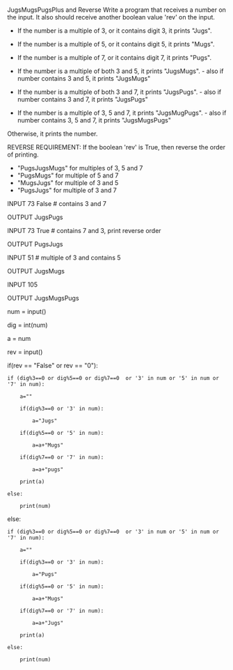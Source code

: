 #
JugsMugsPugsPlus and Reverse
Write a program that receives a number on the input.
It also should receive another boolean value 'rev' on the input. 

  - If the number is a multiple of 3, or it contains digit 3, it prints "Jugs". 
  - If the number is a multiple of 5, or it contains digit 5, it prints "Mugs".
  - If the number is a multiple of 7, or it contains digit 7, it prints "Pugs".

  - If the number is a multiple of both 3 and 5, it prints "JugsMugs".
        - also if number contains 3 and 5, it prints "JugsMugs"
  - If the number is a multiple of both 3 and 7, it prints "JugsPugs".
        - also if number contains 3 and 7, it prints "JugsPugs"
  - If the number is a multiple of 3, 5 and 7, it prints "JugsMugPugs".
        - also if number contains 3, 5 and 7, it prints "JugsMugsPugs"

Otherwise, it prints the number.

REVERSE REQUIREMENT:
If the boolean 'rev' is True, then reverse the order of printing. 
  - "PugsJugsMugs" for multiples of 3, 5 and 7
  - "PugsMugs" for multiple of 5 and 7
  - "MugsJugs" for multiple of 3 and 5 
  - "PugsJugs" for multiple of 3 and 7
  


INPUT 
73 
False  # contains 3 and 7

OUTPUT
JugsPugs

INPUT 
73 
True  # contains 7 and 3, print reverse order

OUTPUT
PugsJugs

INPUT 
51  # multiple of 3 and contains 5

OUTPUT
JugsMugs


INPUT 
105

OUTPUT 
JugsMugsPugs



num = input()

dig = int(num)

a = num

rev = input()

if(rev == "False" or rev == "0"):

    if (dig%3==0 or dig%5==0 or dig%7==0  or '3' in num or '5' in num or '7' in num):

        a=""

        if(dig%3==0 or '3' in num):

            a="Jugs"

        if(dig%5==0 or '5' in num):

            a=a+"Mugs"

        if(dig%7==0 or '7' in num):

            a=a+"pugs"

        print(a)

    else:   

        print(num)

else:

    if (dig%3==0 or dig%5==0 or dig%7==0  or '3' in num or '5' in num or '7' in num):

        a=""

        if(dig%3==0 or '3' in num):

            a="Pugs"

        if(dig%5==0 or '5' in num):

            a=a+"Mugs"

        if(dig%7==0 or '7' in num):

            a=a+"Jugs"

        print(a)

    else:   

        print(num)
